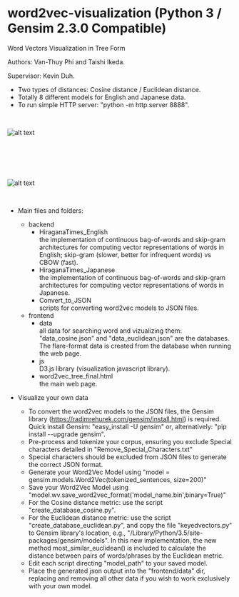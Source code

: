 # word2vec-visualization (Python 3 / Gensim 2.3.0 Compatible)
Word Vectors Visualization in Tree Form

Authors: Van-Thuy Phi and Taishi Ikeda.

Supervisor: Kevin Duh.

- Two types of distances: Cosine distance / Euclidean distance.
- Totally 8 different models for English and Japanese data.
- To run simple HTTP server: "python -m http.server 8888".
<br>


![alt text](demo_en.png)

<br>
<br>
<br>
<br>

![alt text](demo_ja.png)

<br>

- Main files and folders:
	+ backend<br>
		+ HiraganaTimes_English<br>
			the implementation of continuous bag-of-words and skip-gram architectures for computing vector representations of words in English; skip-gram (slower, better for infrequent words) vs CBOW (fast).
		+ HiraganaTimes_Japanese<br>
			the implementation of continuous bag-of-words and skip-gram architectures for computing vector representations of words in Japanese.
		+ Convert_to_JSON <br>
			scripts for converting word2vec models to JSON files.
	+ frontend<br>
		+ data<br>
			all data for searching word and vizualizing them: "data_cosine.json" and "data_euclidean.json" are the databases. The flare-format data is created from the database when running the web page.
		+ js<br>
			D3.js library (visualization javascript library).
		+ word2vec_tree_final.html<br>
			the main web page.

- Visualize your own data
	+ To convert the word2vec models to the JSON files, the Gensim library (https://radimrehurek.com/gensim/install.html) is required.
	Quick install Gensim: "easy_install -U gensim" or, alternatively: "pip install --upgrade gensim".
	+ Pre-process and tokenize your corpus, ensuring you exclude Special characters detailed in "Remove_Special_Characters.txt"
    + Special characters should be excluded from JSON files to generate the correct JSON format.
	+ Generate your Word2Vec Model using "model = gensim.models.Word2Vec(tokenized_sentences, size=200)"
	+ Save your Word2Vec Model using "model.wv.save_word2vec_format('model_name.bin',binary=True)"
	+ For the Cosine distance metric: use the script "create_database_cosine.py".
	+ For the Euclidean distance metric: use the script "create_database_euclidean.py", and copy the file "keyedvectors.py" to Gensim library's location, e.g., "/Library/Python/3.5/site-packages/gensim/models". In this new implementation, the new method most_similar_euclidean() is included to calculate the distance between pairs of words/phrases by the Euclidean metric.
	+ Edit each script directing "model_path" to your saved model.
	+ Place the generated json output into the "frontend/data" dir, replacing and removing all other data if you wish to work exclusively with your own model.
